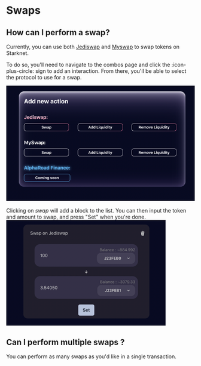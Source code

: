 # Swaps

## How can I perform a swap?

Currently, you can use both [Jediswap](https://app.testnet.jediswap.xyz/) and [Myswap](https://www.myswap.xyz/) to swap tokens on Starknet.

To do so, you'll need to navigate to the combos page and click the :icon-plus-circle: sign to add an interaction.
From there, you'll be able to select the protocol to use for a swap.

![](assets/protocol_actions.png)

Clicking on _swap_ will add a block to the list. You can then input the token and amount to swap, and press "Set" when you're done.
![](swap_assets/swap.png)

## Can I perform multiple swaps ? 

You can perform as many swaps as you'd like in a single transaction.